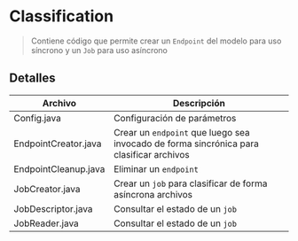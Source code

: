 # Classification

> Contiene código que permite crear un `Endpoint` del modelo para uso síncrono y un `Job` para uso asíncrono

## Detalles

| Archivo | Descripción |
|-------|-------------| 
| Config.java | Configuración de parámetros |
| EndpointCreator.java | Crear un `endpoint` que luego sea invocado de forma sincrónica para clasificar archivos |
| EndpointCleanup.java | Eliminar un `endpoint` |
| JobCreator.java | Crear un `job` para clasificar de forma asíncrona archivos |
| JobDescriptor.java | Consultar el estado de un `job` |
| JobReader.java | Consultar el estado de un `job` |

